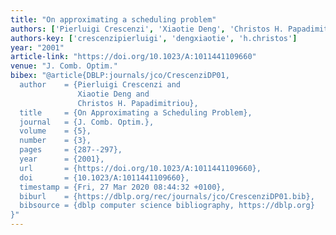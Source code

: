 ```yaml
---
title: "On approximating a scheduling problem"
authors: ['Pierluigi Crescenzi', 'Xiaotie Deng', 'Christos H. Papadimitriou']
authors-key: ['crescenzipierluigi', 'dengxiaotie', 'h.christos']
year: "2001"
article-link: "https://doi.org/10.1023/A:1011441109660"
venue: "J. Comb. Optim."
bibex: "@article{DBLP:journals/jco/CrescenziDP01,
  author    = {Pierluigi Crescenzi and
               Xiaotie Deng and
               Christos H. Papadimitriou},
  title     = {On Approximating a Scheduling Problem},
  journal   = {J. Comb. Optim.},
  volume    = {5},
  number    = {3},
  pages     = {287--297},
  year      = {2001},
  url       = {https://doi.org/10.1023/A:1011441109660},
  doi       = {10.1023/A:1011441109660},
  timestamp = {Fri, 27 Mar 2020 08:44:32 +0100},
  biburl    = {https://dblp.org/rec/journals/jco/CrescenziDP01.bib},
  bibsource = {dblp computer science bibliography, https://dblp.org}
}"
---
```

